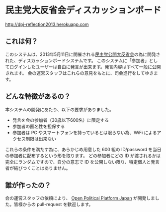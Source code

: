 # 民主党大反省会ディスカッションボード
http://dpj-reflection2013.herokuapp.com
## これは何？
このシステムは、2013年5月11日に開催される[民主党公開大反省会][8]の為に開発された、ディスカッションボードシステムです。
このシステムに「参加者」としてログインしたユーザーは自由に発言が出来ます。発言内容はすべて一般に公開されます。
会の運営スタッフはこれらの意見をもとに、司会進行をしてゆきます。 

## どんな特徴があるの？
本システムの開発にあたり、以下の要求がありました。 

*   発言を会の参加者（30歳以下600名）に限定する
*   参加者の匿名性を担保する
*   参加者は PC やスマートフォンを持っているとは限らない為、WiFi によるアクセス制限は出来ない

これらの条件を満たす為に、あらかじめ用意した 600 組の ID/password を当日の参加者に配布するという形を取ります。 どの参加者にどの ID が渡されるかは完全にランダムですので、自分の意志で ID を公開しない限り、特定個人と発言者が結びつくことはありません。 

## 誰が作ったの？
会の運営スタッフの依頼により、 [Open Political Platform Japan][9] が開発しました。皆様からの pull-request を歓迎します。

 [8]: http://www.dpj-youth.net/reflection2013/
 [9]: https://github.com/organizations/open-political-platform-japan
